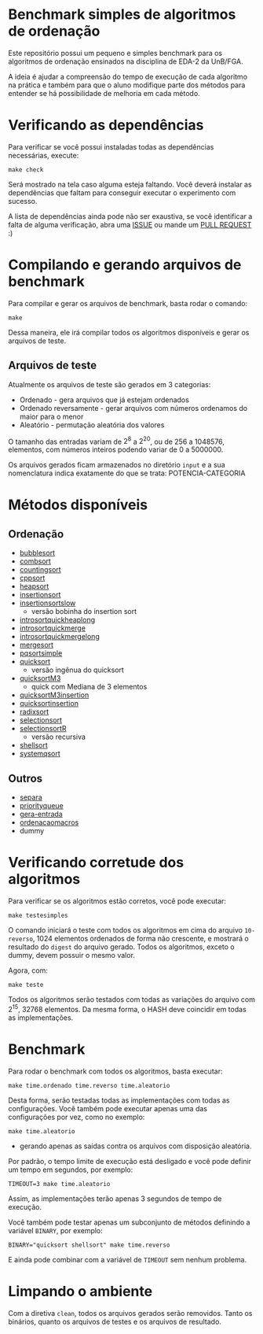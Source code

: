 # Benchmark simples de algoritmos de ordenação

Este repositório possui um pequeno e simples benchmark para os algoritmos de
ordenação ensinados na disciplina de EDA-2 da UnB/FGA.

A ideia é ajudar a compreensão do tempo de execução de cada algoritmo na 
prática e também para que o aluno modifique parte dos métodos para entender
se há possibilidade de melhoria em cada método.

# Verificando as dependências

Para verificar se você possui instaladas todas as dependências necessárias, execute:

```
make check
```

Será mostrado na tela caso alguma esteja faltando. Você deverá
instalar as dependências que faltam para conseguir executar o
experimento com sucesso.

A lista de dependências ainda pode não ser exaustiva, se você identificar a
falta de alguma verificação, abra uma [ISSUE](https://github.com/bcribas/benchmark-ordenacao/issues/new/choose) ou mande um [PULL REQUEST](https://github.com/bcribas/benchmark-ordenacao/compare) :)

# Compilando e gerando arquivos de benchmark

Para compilar e gerar os arquivos de benchmark, basta rodar o comando:

```
make
```

Dessa maneira, ele irá compilar todos os algoritmos disponíveis e gerar os arquivos de teste.

## Arquivos de teste

Atualmente os arquivos de teste são gerados em 3 categorias:

 - Ordenado - gera arquivos que já estejam ordenados
 - Ordenado reversamente - gerar arquivos com números ordenamos do maior
   para o menor
 - Aleatório - permutação aleatória dos valores

O tamanho das entradas variam de $2^8$ a $2^{20}$, ou de $256$ a $1048576$,
elementos, com números inteiros podendo variar de $0$ a $5000000$.

Os arquivos gerados ficam armazenados no diretório `input` e a sua
nomenclatura indica exatamente do que se trata: POTENCIA-CATEGORIA

# Métodos disponíveis

## Ordenação

- [bubblesort](bubblesort.c)
- [combsort](combsort.c)
- [countingsort](countingsort.c)
- [cppsort](cppsort.cpp)
- [heapsort](heapsort.c)
- [insertionsort](insertionsort.c)
- [insertionsortslow](insertionsortslow.c) 
  - versão bobinha do insertion sort
- [introsortquickheaplong](introsortquickheaplongjmp.c)
- [introsortquickmerge](introsortquickmerge.c)
- [introsortquickmergelong](introsortquickheaplongjmp.c)
- [mergesort](mergesort.c)
- [pqsortsimple](pqsortsimple.c)
- [quicksort](quicksort.c) 
  - versão ingênua do quicksort
- [quicksortM3](quicksortM3.c) 
  - quick com Mediana de 3 elementos
- [quicksortM3insertion](quicksortM3insertion.c)
- [quicksortinsertion](quicksortinsertion.c)
- [radixsort](radixsort.c)
- [selectionsort](selectionsort.c)
- [selectionsortR](selectionsortR.c) 
  - versão recursiva
- [shellsort](shellsort.c)
- [systemqsort](systemqsort.c)


## Outros  

- [separa](separa.c)
- [priorityqueue](priority-queue.c)
- [gera-entrada](gera-entrada)
- [ordenacaomacros](ordenacaomacros.h)
- dummy

# Verificando corretude dos algoritmos

Para verificar se os algoritmos estão corretos, você pode executar:

```
make testesimples
```

O comando iniciará o teste com todos os algoritmos em cima do arquivo `10-reverso`,
$1024$ elementos ordenados de forma não crescente, e mostrará o resultado do
`digest` do arquivo gerado. Todos os algoritmos, exceto o dummy, devem possuir
o mesmo valor.

Agora, com:

```
make teste
```

Todos os algoritmos serão testados com todas as variações do arquivo com
$2^15$, $32768$ elementos. Da mesma forma, o HASH deve coincidir em todas as
implementações.

# Benchmark

Para rodar o benchmark com todos os algoritmos, basta executar:

```
make time.ordenado time.reverso time.aleatorio
```

Desta forma, serão testadas todas as implementações com todas as
configurações. Você também pode executar apenas uma das configurações por vez, como no exemplo: 

```
make time.aleatorio
```

 - gerando apenas as saídas contra os arquivos com disposição aleatória.

Por padrão, o tempo limite de execução está desligado e você pode definir um
tempo em segundos, por exemplo:

```
TIMEOUT=3 make time.aleatorio
```

Assim, as implementações terão apenas $3$ segundos de tempo de execução.

Você também pode testar apenas um subconjunto de métodos definindo a
variável `BINARY`, por exemplo:

```
BINARY="quicksort shellsort" make time.reverso
```

E ainda pode combinar com a variável de `TIMEOUT` sem nenhum problema.

# Limpando o ambiente

Com a diretiva `clean`, todos os arquivos gerados serão removidos. Tanto os
binários, quanto os arquivos de testes e os arquivos de resultado.
